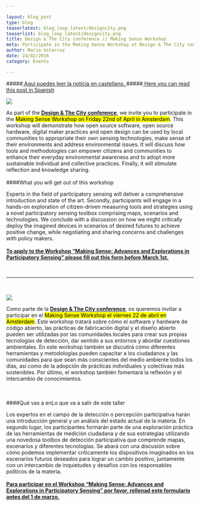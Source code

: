 ```yaml
---

layout: blog_post
type: blog
teaserlatest: blog_loop_latest/designcity.png
teaserlist: blog_loop_latest/designcity.png
title: Design & The City conference // Making Sense Workshop
meta: Participate in the Making Sense Workshop at Design & The City conference, 22nd of April in Amsterdam.
author: Maria Ustarroz
date: 24/02/2016
category: Events

---
```

#####<a href="#spanish"> Aquí puedes leer la notícia en castellano. </a>
#####<a href="#spanish"> Here you can read this post in Spanish </a>

<img src= "http://www.fablabbcn.org/img/blog/blog_loop_latest/designcity.png" align="middle"> </img>


As part of the **[Design & The City conference](http://designandthecity.eu/)**, we invite you to participate in the <mark>Making Sense Workshop on Friday 22nd of April in Amsterdam</mark>. This workshop will demonstrate how open source software, open source hardware, digital maker practices and open design can be used by local communities to appropriate their own sensing technologies, make sense of their environments and address environmental issues. It will discuss how tools and methodologies can empower citizens and communities to enhance their everyday environmental awareness and to adopt more sustainable individual and collective practices. Finally, it will stimulate reflection and knowledge sharing.
<br>
<br>
####What you will get out of this workshop

Experts in the field of participatory sensing will deliver a comprehensive introduction and state of the art. Secondly, participants will engage in a hands-on exploration of citizen-driven measuring tools and strategies using a novel participatory sensing toolbox comprising maps, scenarios and technologies. We conclude with a discussion on how we might critically deploy the imagined devices in scenarios of desired futures to achieve positive change, while negotiating and sharing concerns and challenges with policy makers.
<br>
<br>
**[To apply to the Workshop “Making Sense: Advances and Explorations in Participatory Sensing” please fill out this form before March 1st.](https://docs.google.com/forms/d/1LAvzJjt31aAJLEyMhXThQpn4LiXQvLAaN_gJOEYtDrQ/viewform?c=0&w=1)**

<br>


---

&nbsp;

<a name="spanish">

<img src= "http://www.fablabbcn.org/img/blog/blog_loop_latest/designcity.png"> </img>

</a>

Como parte de la **[Design & The City conference](http://designandthecity.eu/)**, os queremos invitar a participar en el <mark>Making Sense Workshop el viernes 22 de abril en Amsterdam</mark>. Este workshop tratará sobre cómo el software y hardware de código abierto, las prácticas de fabricación digital y el diseño abierto pueden ser utilizadas por las comunidades locales para crear sus propias tecnologías de detección, dar sentido a sus entornos y abordar cuestiones ambientales. En este workshop también se discutirá cómo diferentes herramientas y metodologías pueden capacitar a los ciudadanos y las comunidades para que sean más conscientes del medio ambiente todos los días, así como de la adopción de prácticas individuales y colectivas más sostenibles. Por último, el workshop también fomentará la reflexión y el intercambio de conocimientos.

<br>
<br>
####Qué vas a enLo que va a salir de este taller

Los expertos en el campo de la detección o percepción participativa harán una introducción general y un análisis del estado actual de la materia. En segundo lugar, los participantes formarán parte de una exploración práctica de las herramientas de medición ciudadana y de sus estrategias utilizando una novedosa toolbox de detección participativa que comprende mapas, escenarios y diferentes tecnologías. Se abará con una discusión sobre cómo podemos implementar críticamente los dispositivos imaginados en los escenarios futuros deseados para lograr un cambio positivo, juntamente con un intercambio de inquietudes y desafíos con los responsables políticos de la materia.
<br>
<br>
**[Para participar en el Workshop “Making Sense: Advances and Explorations in Participatory Sensing” por favor, rellenad este formulario antes del 1 de marzo.](https://docs.google.com/forms/d/1LAvzJjt31aAJLEyMhXThQpn4LiXQvLAaN_gJOEYtDrQ/viewform?c=0&w=1)**

<br>
<br>